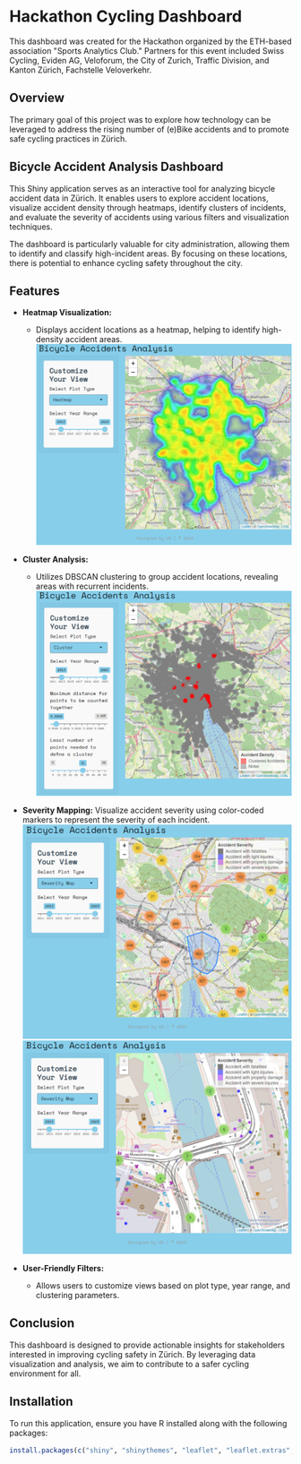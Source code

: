 # Hackathon Cycling Dashboard

This dashboard was created for the Hackathon organized by the ETH-based association "Sports Analytics Club." Partners for this event included Swiss Cycling, Eviden AG, Veloforum, the City of Zurich, Traffic Division, and Kanton Zürich, Fachstelle Veloverkehr.

## Overview

The primary goal of this project was to explore how technology can be leveraged to address the rising number of (e)Bike accidents and to promote safe cycling practices in Zürich. 

## Bicycle Accident Analysis Dashboard

This Shiny application serves as an interactive tool for analyzing bicycle accident data in Zürich. It enables users to explore accident locations, visualize accident density through heatmaps, identify clusters of incidents, and evaluate the severity of accidents using various filters and visualization techniques.

The dashboard is particularly valuable for city administration, allowing them to identify and classify high-incident areas. By focusing on these locations, there is potential to enhance cycling safety throughout the city.

## Features

- **Heatmap Visualization:** 
  - Displays accident locations as a heatmap, helping to identify high-density accident areas.
  ![Alt text](Images/Heat.png)

- **Cluster Analysis:** 
  - Utilizes DBSCAN clustering to group accident locations, revealing areas with recurrent incidents.
   ![Alt text](Images/cluster.png)

- **Severity Mapping:** Visualize accident severity using color-coded markers to represent the severity of each incident.
  ![Alt text](Images/severity.png)
  ![Alt text](Images/severity2.png)

- **User-Friendly Filters:** 
  - Allows users to customize views based on plot type, year range, and clustering parameters.

## Conclusion
This dashboard is designed to provide actionable insights for stakeholders interested in improving cycling safety in Zürich. By leveraging data visualization and analysis, we aim to contribute to a safer cycling environment for all.

## Installation

To run this application, ensure you have R installed along with the following packages:

```r
install.packages(c("shiny", "shinythemes", "leaflet", "leaflet.extras", "sf", "ggplot2", "dbscan", "dplyr", "bslib"))

